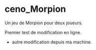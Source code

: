 # ceno_Morpion

Un jeu de Morpion pour deux joueurs.

Premier test de modification en ligne.
+ autre modification depuis ma machine.
